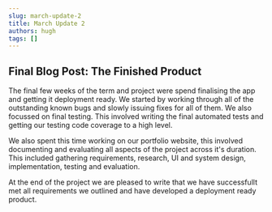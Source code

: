 ```yaml
---
slug: march-update-2
title: March Update 2
authors: hugh
tags: []
---
```


## Final Blog Post: The Finished Product

The final few weeks of the term and project were spend finalising the app and getting it deployment ready. We started by working through all of the outstanding known bugs and slowly issuing fixes for all of them. We also focussed on final testing. This involved writing the final automated tests and getting our testing code coverage to a high level.

We also spent this time working on our portfolio website, this involved documenting and evaluating all aspects of the project across it's duration. This included gathering requirements, research, UI and system design, implementation, testing and evaluation.

At the end of the project we are pleased to write that we have successfullt met all requirements we outlined and have developed a deployment ready product.